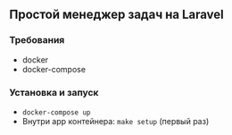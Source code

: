 ## Простой менеджер задач на Laravel

### Требования
- docker
- docker-compose
### Установка и запуск
- `docker-compose up`
- Внутри app контейнера: `make setup`  (первый раз)

